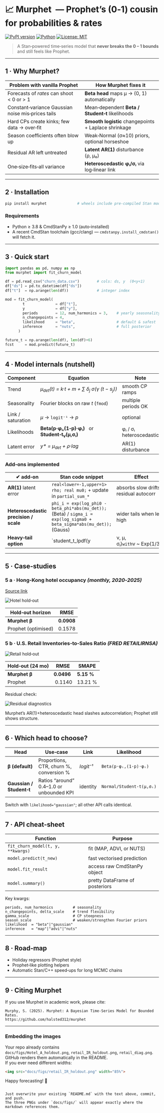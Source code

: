 # 📈 Murphet  — Prophet’s (0‑1) cousin for probabilities & rates  

[![PyPI version](https://img.shields.io/badge/pypi-v0.2.0-blue)](https://pypi.org/project/murphet/)
[![Python](https://img.shields.io/badge/python-3.8%2B-blue)](https://www.python.org/)
[![License: MIT](https://img.shields.io/badge/License-MIT-blue.svg)](LICENSE)

> A Stan‑powered time‑series model that **never breaks the 0 – 1 bounds** and still feels like Prophet.

---

## 1 · Why Murphet?

| Problem with vanilla Prophet | How Murphet fixes it |
|------------------------------|-----------------------|
| Forecasts of *rates* can shoot \< 0 or \> 1 | **Beta head** maps μ → (0, 1) automatically |
| Constant‑variance Gaussian noise mis‑prices tails | Mean‑dependent **Beta / Student‑t** likelihoods |
| Hard CPs create kinks; few data → over‑fit | **Smooth logistic** changepoints + Laplace shrinkage |
| Season coefficients often blow up | Weak‑Normal (σ≈10) priors, optional horseshoe |
| Residual AR left untreated | **Latent AR(1)** disturbance (ρ, μ₀) |
| One‑size‑fits‑all variance | **Heteroscedastic φᵢ/σᵢ** via log‑linear link |

---

## 2 · Installation

```bash
pip install murphet              # wheels include pre‑compiled Stan models
```

### Requirements

* Python ≥ 3.8 & CmdStanPy ≥ 1.0 (auto‑installed)
* A recent CmdStan toolchain (gcc/clang) — `cmdstanpy.install_cmdstan()` will fetch it.

---

## 3 · Quick start

```python
import pandas as pd, numpy as np
from murphet import fit_churn_model

df = pd.read_csv("churn_data.csv")        # cols: ds, y  (0<y<1)
df["ds"] = pd.to_datetime(df["ds"])
df["t"]  = np.arange(len(df))             # integer index

mod = fit_churn_model(
        t              = df["t"],
        y              = df["y"],
        periods        = 12, num_harmonics = 3,    # yearly seasonality
        n_changepoints = 4,
        likelihood     = "beta",                   # default & safest
        inference      = "nuts",                   # full posterior
      )

future_t = np.arange(len(df), len(df)+6)
fcst     = mod.predict(future_t)
```

---

## 4 · Model internals (nutshell)

| Component | Equation | Note |
|-----------|----------|------|
| Trend | *μ<sub>det</sub>(t) = k·t + m + ∑ δ<sub>j</sub> σ(γ (t − s<sub>j</sub>))* | smooth CP ramps |
| Seasonality | Fourier blocks on raw *t* (`fmod`) | multiple periods OK |
| Link / saturation | *μ* → `logit⁻¹` → *p* | optional |
| Likelihoods | **Beta(p·φᵢ,(1‑p)·φᵢ)**   or   **Student‑t<sub>ν</sub>(μ,σᵢ)** | φᵢ / σᵢ heteroscedastic |
| Latent error | *y\* = μ<sub>det</sub> + ρ·lag* | AR(1) disturbance |

### Add‑ons implemented

| ✔ add‑on | Stan code snippet | Effect |
|----------|------------------|--------|
| **AR(1)** latent error | `real<lower=-1,upper=1> rho; real mu0;` + update in `partial_sum_*` | absorbs slow drifts / residual autocorr |
| **Heteroscedastic precision / scale** | `phi_i = exp(log_phi0 - beta_phi*abs(mu_det));` (Beta) / `sigma_i = exp(log_sigma0 + beta_sigma*abs(mu_det));` (Gauss) | wider tails when level high |
| **Heavy‑tail option** | `student_t_lpdf(y | ν, μ, σᵢ)` with `ν ~ Exp(1/30)` | cushions outliers |

---

## 5 · Case‑studies

### 5 a · Hong‑Kong hotel occupancy *(monthly, 2020‑2025)*  
[Source link](https://www.tourism.gov.hk/datagovhk/hotelroomoccupancy/hotel_room_occupancy_rate_monthly_by_cat_en.csv)

![Hotel hold‑out](docs/figs/Hotel_A_holdout.png)

| Hold‑out horizon | RMSE |
|------------------|------|
| **Murphet β**    | **0.0908** |
| Prophet (optimised) | 0.1578 |

### 5 b · U.S. Retail Inventories‑to‑Sales Ratio *(FRED RETAILIRNSA)*

![Retail hold‑out](docs/figs/retail_IR_holdout.png)

| Hold‑out (24 mo) | RMSE | SMAPE |
|------------------|------|-------|
| **Murphet β**    | **0.0496** | **5.15 %** |
| Prophet          | 0.1140 | 13.21 % |

Residual check:

![Residual diagnostics](docs/figs/retail_diag.png)

Murphet’s AR(1)+heteroscedastic head slashes autocorrelation; Prophet still shows structure.

---

## 6 · Which head to choose?

| Head | Use‑case | Link | Likelihood |
|------|----------|------|------------|
| **β (default)** | Proportions, CTR, churn %, conversion % | *logit⁻¹* | `Beta(p·φᵢ,(1‑p)·φᵢ)` |
| **Gaussian / Student‑t** | Ratios “around” 0.4–1.0 or unbounded KPI | identity | `Normal/Student‑t(μ,σᵢ)` |

Switch with `likelihood="gaussian"`; all other API calls identical.

---

## 7 · API cheat‑sheet

| Function | Purpose |
|----------|---------|
| `fit_churn_model(t, y, **kwargs)` | fit (MAP, ADVI, or NUTS) |
| `model.predict(t_new)` | fast vectorised prediction |
| `model.fit_result` | access raw CmdStanPy object |
| `model.summary()` | pretty DataFrame of posteriors |

Key kwargs:

```text
periods, num_harmonics         # seasonality
n_changepoints, delta_scale    # trend flexibility
gamma_scale                    # CP steepness
season_scale                   # weaken/strengthen Fourier priors
likelihood  = "beta"|"gaussian"
inference   = "map"|"advi"|"nuts"
```

---

## 8 · Road‑map

* Holiday regressors (Prophet style)  
* Prophet‑like plotting helpers  
* Automatic Stan/C++ speed‑ups for long MCMC chains

---

## 9 · Citing Murphet

If you use Murphet in academic work, please cite:

```
Murphy, S. (2025). Murphet: A Bayesian Time‑Series Model for Bounded Rates.
https://github.com/halsted312/murphet
```

---

### Embedding the images

Your repo already contains  
`docs/figs/Hotel_A_holdout.png`, `retail_IR_holdout.png`, `retail_diag.png`.  
GitHub renders them automatically in the README.  
If you ever need different widths:

```html
<img src="docs/figs/retail_IR_holdout.png" width="85%">
```

Happy forecasting! 🚀
```

Just overwrite your existing `README.md` with the text above, commit, and push.
The three PNGs under `docs/figs/` will appear exactly where the markdown references them.